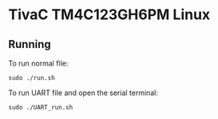 TivaC TM4C123GH6PM Linux
==================

## Running

To run normal file:

	sudo ./run.sh
	
To run UART file and open the serial terminal:

	sudo ./UART_run.sh
